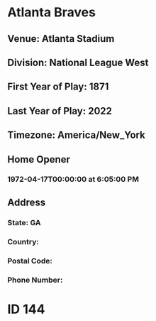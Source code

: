 # Atlanta Braves
## Venue: Atlanta Stadium
## Division: National League West
## First Year of Play: 1871
## Last Year of Play: 2022
## Timezone: America/New_York
## Home Opener
### 1972-04-17T00:00:00 at 6:05:00 PM
## Address
### 
### State: GA
### Country: 
### Postal Code: 
### Phone Number: 
# ID 144